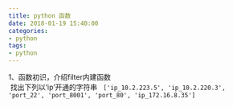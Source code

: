 ```yaml
---
title: python 函数
date: 2018-01-19 15:40:00
categories:
- python
tags:
- python
---
```


1、函数初识，介绍filter内建函数  
&nbsp;找出下列以‘ip’开通的字符串  
 ```['ip_10.2.223.5', 'ip_10.2.220.3', 'port_22', 'port_8001', 'port_80', 'ip_172.16.8.35']```
